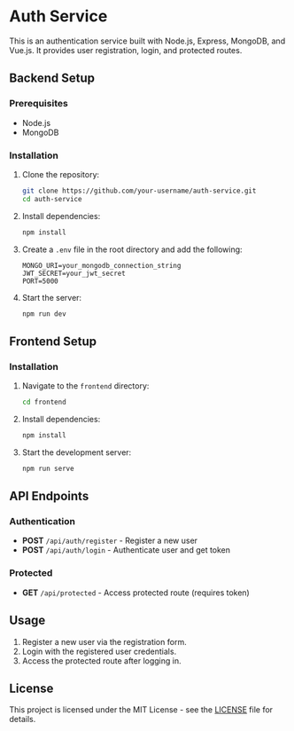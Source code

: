 # Auth Service

This is an authentication service built with Node.js, Express, MongoDB, and Vue.js. It provides user registration, login, and protected routes.

## Backend Setup

### Prerequisites

- Node.js
- MongoDB

### Installation

1. Clone the repository:
   ```sh
   git clone https://github.com/your-username/auth-service.git
   cd auth-service
   ```

2. Install dependencies:
   ```sh
   npm install
   ```

3. Create a `.env` file in the root directory and add the following:
   ```env
   MONGO_URI=your_mongodb_connection_string
   JWT_SECRET=your_jwt_secret
   PORT=5000
   ```

4. Start the server:
   ```sh
   npm run dev
   ```

## Frontend Setup

### Installation

1. Navigate to the `frontend` directory:
   ```sh
   cd frontend
   ```

2. Install dependencies:
   ```sh
   npm install
   ```

3. Start the development server:
   ```sh
   npm run serve
   ```

## API Endpoints

### Authentication

- **POST** `/api/auth/register` - Register a new user
- **POST** `/api/auth/login` - Authenticate user and get token

### Protected

- **GET** `/api/protected` - Access protected route (requires token)

## Usage

1. Register a new user via the registration form.
2. Login with the registered user credentials.
3. Access the protected route after logging in.

## License

This project is licensed under the MIT License - see the [LICENSE](LICENSE) file for details.
